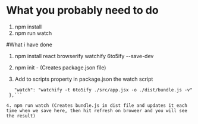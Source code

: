 # What you probably need to do
1. npm install
2. npm run watch

#What i have done
1. npm install react browserify watchify 6to5ify --save-dev
2. npm init - (Creates package.json file)

3. Add to scripts property in package.json the watch script

 ``` "scripts": {
    "watch": "watchify -t 6to5ify ./src/app.jsx -o ./dist/bundle.js -v"
  },```

4. npm run watch (Creates bundle.js in dist file and updates it each time when we save here, then hit refresh on broweer and you will see the result)


